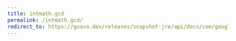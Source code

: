 ```yaml
---
title: intmath.gcd
permalink: /intmath.gcd/
redirect_to: https://guava.dev/releases/snapshot-jre/api/docs/com/google/common/math/IntMath.html#gcd-int-int-
---
```

